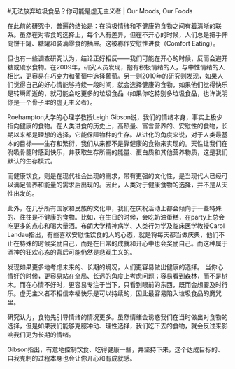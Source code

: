#﻿无法放弃垃圾食品？你可能是虚无主义者 | Our Moods, Our Foods

在此前的研究中，普遍的结论是：在消极情绪和不健康的食物之间有着清晰的联系。虽然在对零食的选择上，每个人有差异，但在不开心的时候，人们总是把手伸向饼干罐、糖罐和装满零食的抽屉。这被称作安慰性进食（Comfort Eating）。

但也有一些调查研究认为，结论正好相反——我们可能在开心的时候，反而会避开糖或碳水食物。在2009年，研究人员发现，抱有积极情绪的人，与中性情绪的人相比，更容易在巧克力和葡萄中选择葡萄。另一则2010年的研究则发现，如果人们觉得自己的好心情能够持续一段时间，就会选择健康的食物，如果他们觉得快乐是转瞬即逝的，就可能会吃更多的垃圾食品（如果你吃特别多垃圾食品，也许说明你是一个骨子里的虚无主义者）。

Roehampton大学的心理学教授Leigh Gibson说，我们的情绪本身，事实上极少指向健康的食物。在人类进食的历史上，高热量、富含营养的、安慰性的食物，长期以来都是理想的选择，它能保障物种的生存。从进化的角度来说，对于人类最基本的目标——生存和繁衍，我们从来都不是靠健康的食物来实现的。天性让我们在吮吸骨髓时感到快乐，并获取生存所需的能量、蛋白质和其他营养物质，这是我们默认的生存模式。

而健康饮食，则是在现代社会出现的需求，带有更强的文化性，是当现代人已经可以满足营养和能量的需求后出现的。因此，人类对于健康食物的选择，并不是从天性出发的。

此外，在几乎所有国家和民族的文化中，我们在庆祝活动上都会倾向于一些特殊的、往往是不健康的食物。比如，在生日的时候，会吃奶油蛋糕，在party上总会吃更多的点心和喝大量酒。布朗大学精神病学、人类行为学及临床医学教授Carol Landau指出，有些喜欢安慰性饮食的人的心态，就是将每天都当做庆典，他们不止在特殊的时候奖励自己，而是在日常的成就和开心中也会奖励自己。而这种属于酒神的狂欢心态的背后可能仍然是悲观主义的。

发现如果更多地考虑未来的、长期的境况，人们更容易做出健康的选择。 当你心情好的时候，更容易站在全局、长远的角度上考虑问题；容易看到森林，而不是树木。而在心情不好时，更容易专注于当下，只看到眼前的东西，既而会想要及时行乐。虚无主义者不相信幸福快乐是可以持续的，因此最容易陷入垃圾食品的魔咒里。

研究认为，食物先引导情绪的情况更多。虽然情绪会诱惑我们在当时做出对食物的选择，但是如果我们能够克服冲动、理性选择，我们吃下去的食物，就会反过来影响我们更为长期的情绪。

Gibson指出，有意地控制饮食、吃得健康一些，并坚持下来，这个达成目标的、自我克制的过程本身也会让你开心和有成就感。

